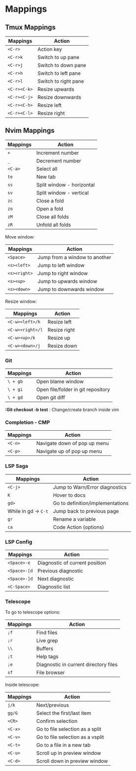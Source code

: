# Mappings

## Tmux Mappings

| Mappings     | Action               |
| ------------ | -------------------- |
| `<C-r>`      | Action key           |
| `<C-r>k`     | Switch to up pane    |
| `<C-r>j`     | Switch to down pane  |
| `<C-r>h`     | Switch to left pane  |
| `<C-r>l`     | Switch to right pane |
| `<C-r><C-k>` | Resize upwards       |
| `<C-r><C-j>` | Resize downwards     |
| `<C-r><C-h>` | Resize left          |
| `<C-r><C-l>` | Resize right         |

## Nvim Mappings

| Mappings | Action                    |
| -------- | ------------------------- |
| `+`      | Increment number          |
| `_`      | Decrement number          |
| `<C-a>`  | Select all                |
| `te`     | New tab                   |
| `ss`     | Split window - horizontal |
| `sv`     | Split window - vertical   |
| `zc`     | Close a fold              |
| `zo`     | Open a fold               |
| `zM`     | Close all folds           |
| `zR`     | Unfold all folds          |

Move window:

| Mappings     | Action                        |
| ------------ | ----------------------------- |
| `<Space>`    | Jump from a window to another |
| `<s><left>`  | Jump to left window           |
| `<s><right>` | Jump to right window          |
| `<s><up>`    | Jump to upwards window        |
| `<s><down>`  | Jump to downwards window      |

Resize window:

| Mappings         | Action       |
| ---------------- | ------------ |
| `<C-w><left>/h`  | Resize left  |
| `<C-w><right>/l` | Resize right |
| `<C-w><up>/k`    | Resize up    |
| `<C-w><down>/j`  | Resize down  |

### Git

| Mappings | Action                             |
| -------- | ---------------------------------- |
| `\ + gb` | Open blame window                  |
| `\ + gi` | Open file/folder in git repository |
| `\ + gd` | Open git diff                      |

**:Git checkout -b test** : Change/create branch inside vim

### Completion - CMP

| Mappings | Action                       |
| -------- | ---------------------------- |
| `<C-n>`  | Navigate down of pop up menu |
| `<C-p>`  | Navigate up of pop up menu   |

### LSP Saga

| Mappings             | Action                           |
| -------------------- | -------------------------------- |
| `<C-j>`              | Jump to Warn/Error diagnostics   |
| `K`                  | Hover to docs                    |
| `gd>`                | Go to definition/implementations |
| While in gd -> `C-t` | Jump back to previous page       |
| `gr`                 | Rename a variable                |
| `ca`                 | Code Action (options)            |

### LSP Config

| Mappings     | Action                         |
| ------------ | ------------------------------ |
| `<Space>-e`  | Diagnostic of current position |
| `<Space>-[d` | Previous diagnostic            |
| `<Space>-]d` | Next diagnostic                |
| `<C-Space>`  | Diagnostic list                |

### Telescope

To go to telescope options:

| Mappings | Action                                |
| -------- | ------------------------------------- |
| `;f`     | Find files                            |
| `;r`     | Live grep                             |
| `\\`     | Buffers                               |
| `;t`     | Help tags                             |
| `;e`     | Diagnostic in current directory files |
| `sf`     | File browser                          |

Inside telescope:

| Mappings | Action                           |
| -------- | -------------------------------- |
| `j/k`    | Next/previous                    |
| `gg/G`   | Select the first/last item       |
| `<CR>`   | Confirm selection                |
| `<C-x>`  | Go to file selection as a split  |
| `<C-v>`  | Go to file selection as a vsplit |
| `<C-t>`  | Go to a file in a new tab        |
| `<C-u>`  | Scroll up in preview window      |
| `<C-d>`  | Scroll down in preview window    |
